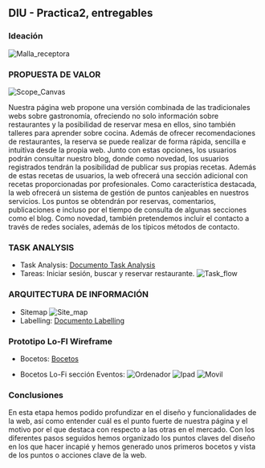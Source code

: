 ## DIU - Practica2, entregables

### Ideación
![Malla_receptora](MallaReceptora.png)

### PROPUESTA DE VALOR
![Scope_Canvas](ScopeCanvas.png)

Nuestra página web propone una versión combinada de las tradicionales webs sobre gastronomía, ofreciendo no solo información sobre restaurantes y la posibilidad de reservar mesa en ellos, sino también talleres para aprender sobre cocina. Además de ofrecer recomendaciones de restaurantes, la reserva se puede realizar de forma rápida, sencilla e intuitiva desde la propia web. Junto con estas opciones, los usuarios podrán consultar nuestro blog, donde como novedad, los usuarios registrados tendrán la posibilidad de publicar sus propias recetas. Además de estas recetas de usuarios, la web ofrecerá una sección adicional con recetas proporcionadas por profesionales. Como característica destacada, la web ofrecerá un sistema de gestión de puntos canjeables en nuestros servicios. Los puntos se obtendrán por reservas, comentarios, publicaciones e incluso por el tiempo de consulta de algunas secciones como el blog. Como novedad, también pretendemos incluir el contacto a través de redes sociales, además de los típicos métodos de contacto.

### TASK ANALYSIS
* Task Analysis:
[Documento Task Analysis](TaskAnalysis.pdf)
* Tareas: Iniciar sesión, buscar y reservar restaurante.
![Task_flow](UserFlow.png)


### ARQUITECTURA DE INFORMACIÓN

* Sitemap
![Site_map](SiteMap.png)
* Labelling:
[Documento Labelling](Labeling.pdf)


### Prototipo Lo-FI Wireframe 
* Bocetos:
[Bocetos](https://github.com/carmenqr/DIU/tree/master/P2/Bocetos)

* Bocetos Lo-Fi sección Eventos:
![Ordenador](Bocetos/BocetoEventosOrdenador.png)
![Ipad](Bocetos/BocetoEventosMovil.png)
![Movil](Bocetos/BocetoEventosMovil.png)

### Conclusiones  
En esta etapa hemos podido profundizar en el diseño y funcionalidades de la web, así como entender cuál es el punto fuerte de nuestra página y el motivo por el que destaca con respecto a las otras en el mercado. 
Con los diferentes pasos seguidos hemos organizado los puntos claves del diseño en los que hacer incapié y hemos generado unos primeros bocetos y vista de los puntos o acciones clave de la web. 
